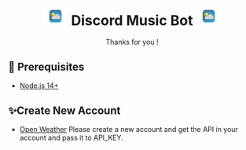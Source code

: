 <h1 align="center"><img src="./assets/images.png" width="50px"> Discord Music Bot <img src="./assets/images.png" width="50px"></h1>
<p align="center">Thanks for you !</p>


## 🚧 Prerequisites

- [Node.js 14+](https://nodejs.org/en/download/)
## ✨Create New Account
- [Open Weather](https://home.openweathermap.org/users/sign_in)
Please create a new account and get the API in your account and pass it to API_KEY.
